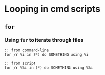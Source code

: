# Looping in cmd scripts

## `for`

### Using `for` to iterate through files

```
:: from command-line
for /r %i in (*) do SOMETHING using %i

:: from script
for /r %%i in (*) do SOMETHING using %%i
```